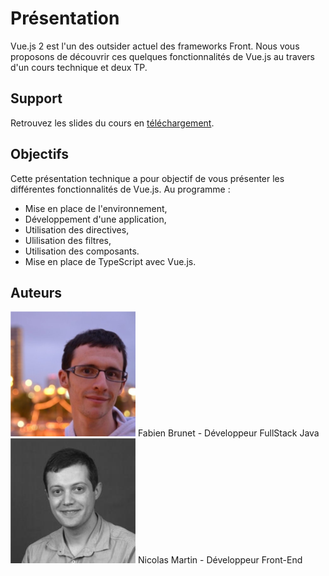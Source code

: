 # Présentation

Vue.js 2 est l'un des outsider actuel des frameworks Front. Nous vous proposons
de découvrir ces quelques fonctionnalités de Vue.js au travers d'un cours technique et deux TP. 

## Support

Retrouvez les slides du cours en [téléchargement](https://nodeandtyped.github.io/NodeAndTyped/labs-vuejs/_supports/slides.pptx).

## Objectifs

Cette présentation technique a pour objectif de vous présenter les différentes fonctionnalités de Vue.js. Au programme :

- Mise en place de l'environnement,
- Développement d'une application,
- Utilisation des directives,
- Ulilisation des filtres,
- Utilisation des composants.
- Mise en place de TypeScript avec Vue.js.

## Auteurs

<div class="authors">
 <div class="authors-badge">
   <img src="_media/58f8d07005f7260dc8c39c8e.png">
    Fabien Brunet - Développeur FullStack Java
   </div>
    
 <div class="authors-badge">
   <img src="_media/5919b05a05f7261258d2ef00.png">
    Nicolas Martin - Développeur Front-End
 </div>
</div>
